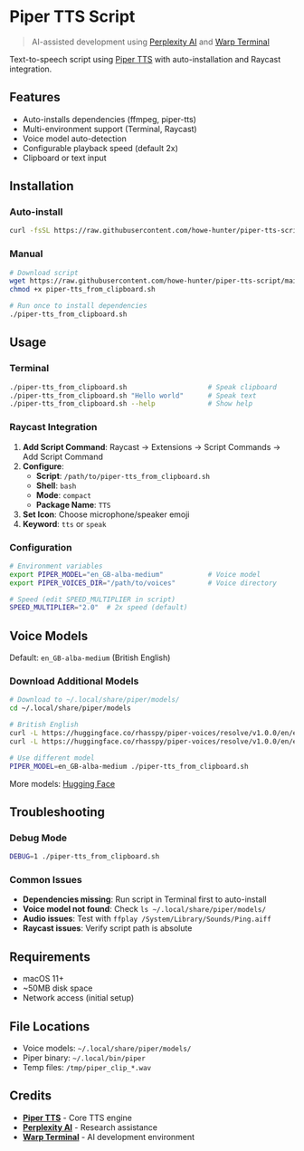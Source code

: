 # Piper TTS Script

> AI-assisted development using [Perplexity AI](https://perplexity.ai) and [Warp Terminal](https://warp.dev)

Text-to-speech script using [Piper TTS](https://github.com/rhasspy/piper) with auto-installation and Raycast integration.

## Features
- Auto-installs dependencies (ffmpeg, piper-tts)
- Multi-environment support (Terminal, Raycast)
- Voice model auto-detection
- Configurable playback speed (default 2x)
- Clipboard or text input

## Installation

### Auto-install
```bash
curl -fsSL https://raw.githubusercontent.com/howe-hunter/piper-tts-script/main/install.sh | bash
```

### Manual
```bash
# Download script
wget https://raw.githubusercontent.com/howe-hunter/piper-tts-script/main/piper-tts_from_clipboard.sh
chmod +x piper-tts_from_clipboard.sh

# Run once to install dependencies
./piper-tts_from_clipboard.sh
```

## Usage

### Terminal
```bash
./piper-tts_from_clipboard.sh                    # Speak clipboard
./piper-tts_from_clipboard.sh "Hello world"      # Speak text
./piper-tts_from_clipboard.sh --help             # Show help
```

### Raycast Integration
1. **Add Script Command**: Raycast → Extensions → Script Commands → Add Script Command
2. **Configure**:
   - **Script**: `/path/to/piper-tts_from_clipboard.sh`
   - **Shell**: `bash`
   - **Mode**: `compact`
   - **Package Name**: `TTS`
3. **Set Icon**: Choose microphone/speaker emoji
4. **Keyword**: `tts` or `speak`

### Configuration
```bash
# Environment variables
export PIPER_MODEL="en_GB-alba-medium"           # Voice model
export PIPER_VOICES_DIR="/path/to/voices"        # Voice directory

# Speed (edit SPEED_MULTIPLIER in script)
SPEED_MULTIPLIER="2.0"  # 2x speed (default)
```

## Voice Models

Default: `en_GB-alba-medium` (British English)

### Download Additional Models
```bash
# Download to ~/.local/share/piper/models/
cd ~/.local/share/piper/models

# British English
curl -L https://huggingface.co/rhasspy/piper-voices/resolve/v1.0.0/en/en_GB/alba/medium/en_GB-alba-medium.onnx -o en_GB-alba-medium.onnx
curl -L https://huggingface.co/rhasspy/piper-voices/resolve/v1.0.0/en/en_GB/alba/medium/en_GB-alba-medium.onnx.json -o en_GB-alba-medium.onnx.json

# Use different model
PIPER_MODEL=en_GB-alba-medium ./piper-tts_from_clipboard.sh
```

More models: [Hugging Face](https://huggingface.co/rhasspy/piper-voices)

## Troubleshooting

### Debug Mode
```bash
DEBUG=1 ./piper-tts_from_clipboard.sh
```

### Common Issues
- **Dependencies missing**: Run script in Terminal first to auto-install
- **Voice model not found**: Check `ls ~/.local/share/piper/models/`
- **Audio issues**: Test with `ffplay /System/Library/Sounds/Ping.aiff`
- **Raycast issues**: Verify script path is absolute

## Requirements
- macOS 11+
- ~50MB disk space
- Network access (initial setup)

## File Locations
- Voice models: `~/.local/share/piper/models/`
- Piper binary: `~/.local/bin/piper`
- Temp files: `/tmp/piper_clip_*.wav`

## Credits
- **[Piper TTS](https://github.com/rhasspy/piper)** - Core TTS engine
- **[Perplexity AI](https://perplexity.ai)** - Research assistance  
- **[Warp Terminal](https://warp.dev)** - AI development environment
